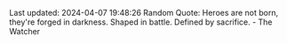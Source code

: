 Last updated: 2024-04-07 19:48:26
Random Quote: Heroes are not born, they're forged in darkness. Shaped in battle. Defined by sacrifice. - The Watcher